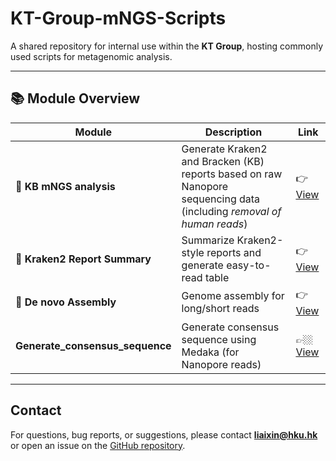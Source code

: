 # KT-Group-mNGS-Scripts

A shared repository for internal use within the **KT Group**, hosting commonly used scripts for metagenomic analysis.

---

## 📚 Module Overview

| Module                    | Description                                       | Link |
|---------------------------|---------------------------------------------------|------|
| **🧩 KB mNGS analysis** | Generate Kraken2 and Bracken (KB) reports based on raw Nanopore sequencing data (including *removal of human reads*) |👉 [View](https://github.com/rhodacyleung/mNGS) |
| **📁 Kraken2 Report Summary**| Summarize Kraken2-style reports and generate easy-to-read table     |👉 [View](https://github.com/Sinceter/Microbial-Clinical-Report?tab=readme-ov-file#kraken2-style-reports-summary) |
| **🧬 De novo Assembly**      | Genome assembly for long/short reads     |👉 [View](https://github.com/Sinceter/KT-Group-mNGS-Scripts/blob/main/De_novo_assembly/README.md) |
| **Generate_consensus_sequence** | Generate consensus sequence using Medaka (for Nanopore reads) |👉🏼[View](https://github.com/Sinceter/KT-Group-mNGS-Scripts/blob/main/Generate_consensus_medaka/README.md) |

---


## Contact

For questions, bug reports, or suggestions, please contact **liaixin@hku.hk** or open an issue on the [GitHub repository](https://github.com/Sinceter/KT-Group-mNGS-Scripts).


